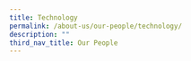```yaml
---
title: Technology
permalink: /about-us/our-people/technology/
description: ""
third_nav_title: Our People
---
```

